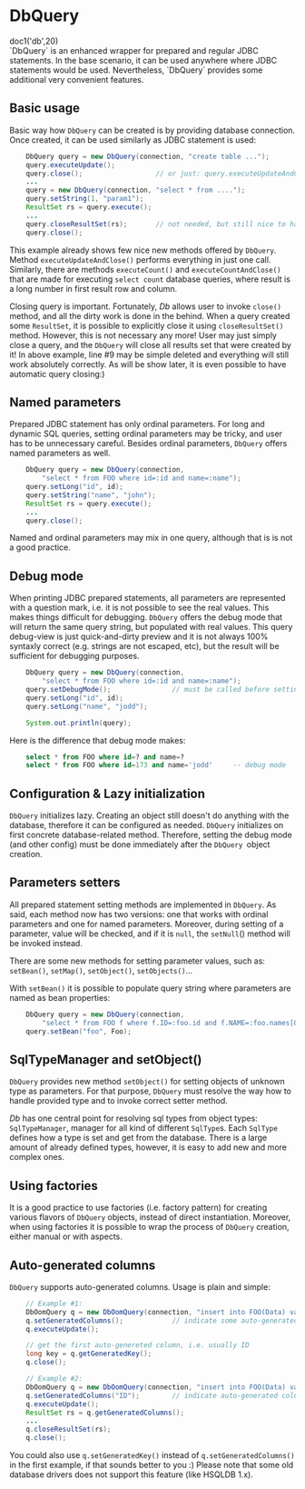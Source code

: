 # DbQuery

<div class="doc1"><js>doc1('db',20)</js></div>
`DbQuery` is an enhanced wrapper for prepared and regular JDBC
statements. In the base scenario, it can be used anywhere where JDBC
statements would be used. Nevertheless, `DbQuery` provides some
additional very convenient features.

## Basic usage

Basic way how `DbQuery` can be created is by providing database
connection. Once created, it can be used similarly as JDBC statement is
used:

~~~~~ java
    DbQuery query = new DbQuery(connection, "create table ...");
    query.executeUpdate();
    query.close();                  // or just: query.executeUpdateAndClose();
    ...
    query = new DbQuery(connection, "select * from ....");
    query.setString(1, "param1");
    ResultSet rs = query.execute();
    ...
    query.closeResultSet(rs);       // not needed, but still nice to have
    query.close();
~~~~~

This example already shows few nice new methods offered by `DbQuery`.
Method `executeUpdateAndClose()` performs everything in just one call.
Similarly, there are methods `executeCount()` and
`executeCountAndClose()` that are made for executing `select count`
database queries, where result is a long number in first
result row and column.

Closing query is important. Fortunately, *Db* allows user to invoke
`close()` method, and all the dirty work is done in the behind. When a
query created some `ResultSet`, it is possible to explicitly close it
using `closeResultSet()` method. However, this is not necessary any
more! User may just simply close a query, and the `DbQuery` will close
all results set that were created by it! In above example, line #9 may
be simple deleted and everything will still work absolutely correctly. As
will be show later, it is even possible to have automatic query
closing:)

## Named parameters

Prepared JDBC statement has only ordinal parameters. For long and
dynamic SQL queries, setting ordinal parameters may be tricky, and user
has to be unnecessary careful. Besides ordinal parameters, `DbQuery`
offers named parameters as well.

~~~~~ java
    DbQuery query = new DbQuery(connection,
        "select * from FOO where id=:id and name=:name");
    query.setLong("id", id);
    query.setString("name", "john");
    ResultSet rs = query.execute();
    ...
    query.close();
~~~~~

Named and ordinal parameters may mix in one query, although that is is
not a good practice.

## Debug mode

When printing JDBC prepared statements, all parameters are represented
with a question mark, i.e. it is not possible to see the real values.
This makes things difficult for debugging. `DbQuery` offers the debug
mode that will return the same query string, but populated with real
values. This query debug-view is just quick-and-dirty preview and it is
not always 100% syntaxly correct (e.g. strings are not escaped, etc),
but the result will be sufficient for debugging purposes.

~~~~~ java
    DbQuery query = new DbQuery(connection,
        "select * from FOO where id=:id and name=:name");
    query.setDebugMode();               // must be called before setting parameters
    query.setLong("id", id);
    query.setLong("name", "jodd");

    System.out.println(query);
~~~~~

Here is the difference that debug mode makes:

~~~~~ sql
    select * from FOO where id=? and name=?
    select * from FOO where id=173 and name='jodd'     -- debug mode
~~~~~

## Configuration & Lazy initialization

`DbQuery` initializes lazy. Creating an object still doesn\'t do
anything with the database, therefore it can be configured as needed.
`DbQuery` initializes on first concrete database-related method.
Therefore, setting the debug mode (and other config) must be done
immediately after the `DbQuery `object creation.

## Parameters setters

All prepared statement setting methods are implemented in `DbQuery`. As
said, each method now has two versions: one that works with ordinal
parameters and one for named parameters. Moreover, during setting of a
parameter, value will be checked, and if it is `null`, the `setNull`()
method will be invoked instead.

There are some new methods for setting parameter values, such as:
`setBean()`, `setMap()`, `setObject()`, `setObjects()`...

With `setBean()` it is possible to populate query string where
parameters are named as bean properties:

~~~~~ java
    DbQuery query = new DbQuery(connection,
        "select * from FOO f where f.ID=:foo.id and f.NAME=:foo.names[0]");
    query.setBean("foo", Foo);
~~~~~

## SqlTypeManager and setObject()

`DbQuery` provides new method `setObject()` for setting objects of
unknown type as parameters. For that purpose, `DbQuery` must resolve the
way how to handle provided type and to invoke correct setter method.

*Db* has one central point for resolving sql types from object types:
`SqlTypeManager`, manager for all kind of different `SqlType`s. Each
`SqlType` defines how a type is set and get from the database. There is
a large amount of already defined types, however, it is easy to add new
and more complex ones.

## Using factories

It is a good practice to use factories (i.e. factory pattern) for
creating various flavors of `DbQuery` objects, instead of direct
instantiation. Moreover, when using factories it is possible to wrap the
process of `DbQuery` creation, either manual or with aspects.

## Auto-generated columns

`DbQuery` supports auto-generated columns. Usage is plain and simple:

~~~~~ java
    // Example #1:
    DbOomQuery q = new DbOomQuery(connection, "insert into FOO(Data) values('data')");
    q.setGeneratedColumns();            // indicate some auto-generated columns
    q.executeUpdate();

    // get the first auto-genereted column, i.e. usually ID
    long key = q.getGeneratedKey();
    q.close();
~~~~~

~~~~~ java
    // Example #2:
    DbOomQuery q = new DbOomQuery(connection, "insert into FOO(Data) values('data')");
    q.setGeneratedColumns("ID");        // indicate auto-generated column
    q.executeUpdate();
    ResultSet rs = q.getGeneratedColumns();
    ...
    q.closeResultSet(rs);
    q.close();
~~~~~

You could also use `q.setGeneratedKey()` instead of
`q.setGeneratedColumns()` in the first example, if that sounds better to
you :) Please note that some old database drivers does not support this
feature (like HSQLDB 1.x).
